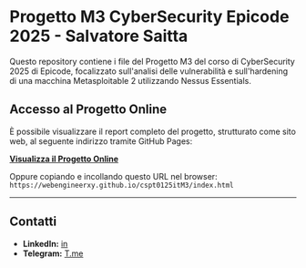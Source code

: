 # Progetto M3 CyberSecurity Epicode 2025 - Salvatore Saitta

Questo repository contiene i file del Progetto M3 del corso di CyberSecurity 2025 di Epicode, focalizzato sull'analisi delle vulnerabilità e sull'hardening di una macchina Metasploitable 2 utilizzando Nessus Essentials.

## Accesso al Progetto Online

È possibile visualizzare il report completo del progetto, strutturato come sito web, al seguente indirizzo tramite GitHub Pages:

**[Visualizza il Progetto Online](https://webengineerxy.github.io/cspt0125itM3/index.html)**

Oppure copiando e incollando questo URL nel browser:
`https://webengineerxy.github.io/cspt0125itM3/index.html`

---
## Contatti 

* **LinkedIn:** [in](https://www.linkedin.com/in/saittasalvatore/)
* **Telegram:** [T.me](https://t.me/saittasalvatore)
